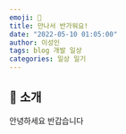 ```yaml
---
emoji: 👋
title: 만나서 반가워요!
date: "2022-05-10 01:05:00"
author: 이성인
tags: blog 개발 일상
categories: 일상 일기
---
```


## 👋 소개

안녕하세요 반갑습니다
